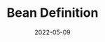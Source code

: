---
title: Bean Definition
date: 2022-05-09
categories:
- spring
tags:
- spring
sidebar: auto
publish: false
---
